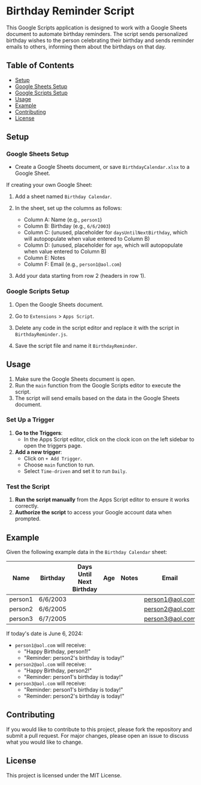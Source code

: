 # Birthday Reminder Script

This Google Scripts application is designed to work with a Google Sheets document to automate birthday reminders. The script sends personalized birthday wishes to the person celebrating their birthday and sends reminder emails to others, informing them about the birthdays on that day.

## Table of Contents

- [Setup](#setup)
- [Google Sheets Setup](#google-sheets-setup)
- [Google Scripts Setup](#google-scripts-setup)
- [Usage](#usage)
- [Example](#example)
- [Contributing](#contributing)
- [License](#license)

## Setup

### Google Sheets Setup

- Create a Google Sheets document, or save `BirthdayCalendar.xlsx` to a Google Sheet.

If creating your own Google Sheet:
1. Add a sheet named `Birthday Calendar`.
2. In the sheet, set up the columns as follows:
   - Column A: Name (e.g., `person1`)
   - Column B: Birthday (e.g., `6/6/2003`)
   - Column C: (unused, placeholder for `daysUntilNextBirthday`, which will autopopulate when value entered to Column B)
   - Column D: (unused, placeholder for `age`, which will autopopulate when value entered to Column B)
   - Column E: Notes
   - Column F: Email (e.g., `person1@aol.com`)

3. Add your data starting from row 2 (headers in row 1).

### Google Scripts Setup

1. Open the Google Sheets document.
2. Go to `Extensions` > `Apps Script`.
3. Delete any code in the script editor and replace it with the script in `BirthdayReminder.js`.


4. Save the script file and name it `BirthdayReminder`.

## Usage

1. Make sure the Google Sheets document is open.
2. Run the `main` function from the Google Scripts editor to execute the script.
3. The script will send emails based on the data in the Google Sheets document.

### Set Up a Trigger

1. **Go to the Triggers**:
   - In the Apps Script editor, click on the clock icon on the left sidebar to open the triggers page.
2. **Add a new trigger**:
   - Click on `+ Add Trigger`.
   - Choose `main` function to run.
   - Select `Time-driven` and set it to run `Daily`.

### Test the Script

1. **Run the script manually** from the Apps Script editor to ensure it works correctly.
2. **Authorize the script** to access your Google account data when prompted.

## Example

Given the following example data in the `Birthday Calendar` sheet:

| Name    | Birthday  | Days Until Next Birthday | Age | Notes | Email           |
|---------|-----------|--------------------------|-----|-------|-----------------|
| person1 | 6/6/2003  |                          |     |       | person1@aol.com |
| person2 | 6/6/2005  |                          |     |       | person2@aol.com |
| person3 | 6/7/2005  |                          |     |       | person3@aol.com |

If today's date is June 6, 2024:
- `person1@aol.com` will receive:
  - "Happy Birthday, person1!"
  - "Reminder: person2's birthday is today!"
- `person2@aol.com` will receive:
  - "Happy Birthday, person2!"
  - "Reminder: person1's birthday is today!"
- `person3@aol.com` will receive:
  - "Reminder: person1's birthday is today!"
  - "Reminder: person2's birthday is today!"

## Contributing

If you would like to contribute to this project, please fork the repository and submit a pull request. For major changes, please open an issue to discuss what you would like to change.

## License

This project is licensed under the MIT License.
